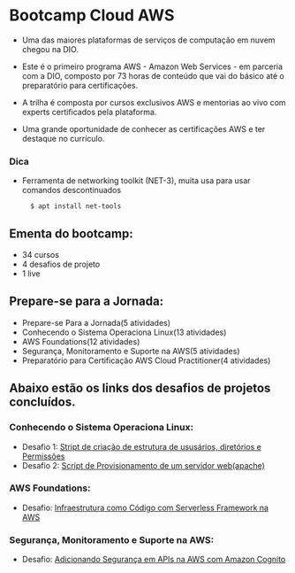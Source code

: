 # Bootcamp Cloud AWS

- Uma das maiores plataformas de serviços de computação em nuvem chegou na DIO.

- Este é o primeiro programa AWS - Amazon Web Services - em parceria com a DIO, composto por 73 horas de conteúdo que vai do básico até o preparatório para certificações.

- A trilha é composta por cursos exclusivos AWS e mentorias ao vivo com experts certificados pela plataforma.

- Uma grande oportunidade de conhecer as certificações AWS e ter destaque no currículo.


### Dica

- Ferramenta de networking toolkit (NET-3), muita usa para usar comandos descontinuados

        $ apt install net-tools


## Ementa do bootcamp:

- 34 cursos
- 4 desafios de projeto
- 1 live


## Prepare-se para a Jornada:

- Prepare-se Para a Jornada(5 atividades)
- Conhecendo o Sistema Operaciona Linux(13 atividades)
- AWS Foundations(12 atividades)
- Segurança, Monitoramento e Suporte na AWS(5 atividades)
- Preparatório para Certificação AWS Cloud Practitioner(4 atividades)


## Abaixo estão os links dos desafios de projetos concluídos.

### Conhecendo o Sistema Operaciona Linux:

- Desafio 1: [Stript de criação de estrutura de ususários, diretórios e Permissões](https://github.com/ErikSVieira/Bootcamp_Cloud_AWS/tree/main/Desafios/Infraestrutura)
- Desafio 2: [Script de Provisionamento de um servidor web(apache)](https://github.com/ErikSVieira/Bootcamp_Cloud_AWS/tree/main/Desafios/Apache)


### AWS Foundations:

- Desafio: [Infraestrutura como Código com Serverless Framework na AWS](https://github.com/ErikSVieira/Bootcamp_Cloud_AWS/tree/main/Desafios/InfraServerlessAWS)


### Segurança, Monitoramento e Suporte na AWS:

- Desafio: [Adicionando Segurança em APIs na AWS com Amazon Cognito](https://github.com/ErikSVieira/Bootcamp_Cloud_AWS/tree/main/Desafios/ApiAwsCognito)